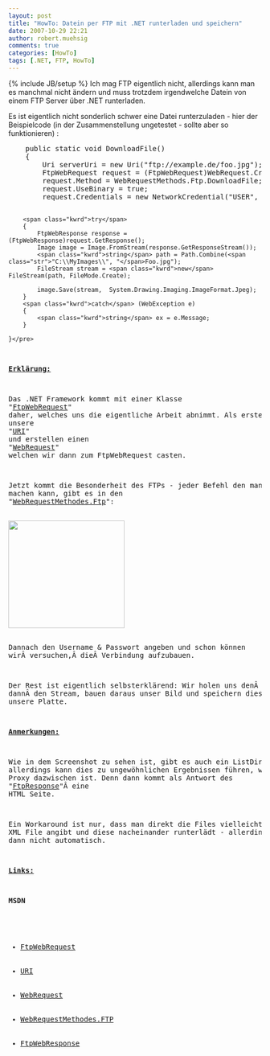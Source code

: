```yaml
---
layout: post
title: "HowTo: Datein per FTP mit .NET runterladen und speichern"
date: 2007-10-29 22:21
author: robert.muehsig
comments: true
categories: [HowTo]
tags: [.NET, FTP, HowTo]
---
```

{% include JB/setup %}
Ich mag FTP eigentlich nicht, allerdings kann man es manchmal nicht ändern und muss trotzdem irgendwelche Datein von einem FTP Server über .NET runterladen.

Es ist eigentlich nicht sonderlich schwer eine Datei runterzuladen - hier der Beispielcode (in der Zusammenstellung ungetestet - sollte aber so funktionieren) :

<p class="CodeFormatContainer">
<pre class="csharpcode">    <span class="kwrd">public</span> <span class="kwrd">static</span> <span class="kwrd">void</span> DownloadFile() 
    { 
        Uri serverUri = <span class="kwrd">new</span> Uri(<span class="str">"ftp://example.de/foo.jpg"</span>); 
        FtpWebRequest request = (FtpWebRequest)WebRequest.Create(serverUri); 
        request.Method = WebRequestMethods.Ftp.DownloadFile; 
        request.UseBinary = <span class="kwrd">true</span>; 
        request.Credentials = <span class="kwrd">new</span> NetworkCredential(<span class="str">"USER"</span>, <span class="str">"PASSWORD"</span>); 

        <span class="kwrd">try</span> 
        { 
            FtpWebResponse response = (FtpWebResponse)request.GetResponse(); 
            Image image = Image.FromStream(response.GetResponseStream()); 
            <span class="kwrd">string</span> path = Path.Combine(<span class="str">"C:\\MyImages\\", "</span>Foo.jpg"); 
            FileStream stream = <span class="kwrd">new</span> FileStream(path, FileMode.Create); 

            image.Save(stream,  System.Drawing.Imaging.ImageFormat.Jpeg); 
        } 
        <span class="kwrd">catch</span> (WebException e) 
        { 
            <span class="kwrd">string</span> ex = e.Message; 
        } 

    }</pre>
<strong><u>Erklärung:</u></strong>

Das .NET Framework kommt mit einer Klasse "<a href="http://msdn2.microsoft.com/de-de/library/system.net.ftpwebrequest(VS.80).aspx">FtpWebRequest</a>" daher, welches uns die eigentliche Arbeit abnimmt.
Als erstes nehmen wir unsere "<a href="http://msdn2.microsoft.com/de-de/library/system.uri.uri(vs.80).aspx">URI</a>" und erstellen einen "<a href="http://msdn2.microsoft.com/de-de/library/system.net.webrequest(VS.80).aspx">WebRequest</a>" welchen wir dann zum FtpWebRequest casten.

Jetzt kommt die Besonderheit des FTPs - jeder Befehl den man per FTP machen kann, gibt es in den "<a href="http://msdn2.microsoft.com/de-de/library/system.net.webrequestmethods.ftp.aspx">WebRequestMethodes.Ftp</a>":

<img border="0" width="231" src="{{BASE_PATH}}/assets/wp-images/image-thumb114.png" height="214" />

Dannach den Username &amp; Passwort angeben und schon können wirÂ versuchen,Â dieÂ Verbindung aufzubauen.

Der Rest ist eigentlich selbsterklärend: Wir holen uns denÂ Response, dannÂ den Stream, bauen daraus unser Bild und speichern dieses lokal auf unsere Platte.

<strong><u>Anmerkungen:</u></strong>

Wie in dem Screenshot zu sehen ist, gibt es auch ein ListDirectory - allerdings kann dies zu ungewöhnlichen Ergebnissen führen, wenn ein Proxy dazwischen ist. Denn dann kommt als Antwort des "<a href="http://msdn2.microsoft.com/de-de/library/system.net.ftpwebresponse.aspx">FtpResponse</a>"Â eine HTML Seite.

Ein Workaround ist nur, dass man direkt die Files vielleicht in ein XML File angibt und diese nacheinander runterlädt - allerdings ist dies dann nicht automatisch.

<strong><u>Links:</u></strong>

<strong>MSDN</strong>
<ul>
	<li><a href="http://msdn2.microsoft.com/de-de/library/system.net.ftpwebrequest(VS.80).aspx">FtpWebRequest</a></li>
	<li><a href="http://msdn2.microsoft.com/de-de/library/system.uri.uri(vs.80).aspx">URI</a></li>
	<li><a href="http://msdn2.microsoft.com/de-de/library/system.net.webrequest(VS.80).aspx">WebRequest</a></li>
	<li><a href="http://msdn2.microsoft.com/de-de/library/system.net.webrequestmethods.ftp.aspx">WebRequestMethodes.FTP</a></li>
	<li><a href="http://msdn2.microsoft.com/de-de/library/system.net.ftpwebresponse.aspx">FtpWebResponse</a></li>
</ul>
